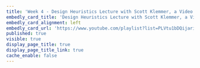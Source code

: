 ```yaml
---
title: 'Week 4 - Design Heuristics Lecture with Scott Klemmer, a Video Playlist (35 minutes in total) (1 of 1)'
embedly_card_title: 'Design Heuristics Lecture with Scott Klemmer, a Video Playlist (35 minutes in total)'
embedly_card_alignment: left
embedly_card_url: 'https://www.youtube.com/playlist?list=PLVtu1bDQijari7LfHOoSTdcpbWIkwZWIA'
published: true
visible: true
display_page_title: true
display_page_title_link: true
cache_enable: false
---
```

